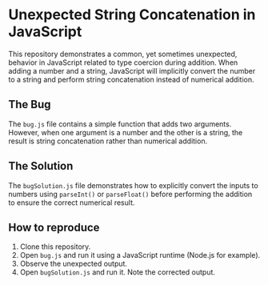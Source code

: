 # Unexpected String Concatenation in JavaScript

This repository demonstrates a common, yet sometimes unexpected, behavior in JavaScript related to type coercion during addition.  When adding a number and a string, JavaScript will implicitly convert the number to a string and perform string concatenation instead of numerical addition.

## The Bug

The `bug.js` file contains a simple function that adds two arguments. However, when one argument is a number and the other is a string, the result is string concatenation rather than numerical addition.

## The Solution

The `bugSolution.js` file demonstrates how to explicitly convert the inputs to numbers using `parseInt()` or `parseFloat()` before performing the addition to ensure the correct numerical result.

## How to reproduce

1. Clone this repository.
2. Open `bug.js` and run it using a JavaScript runtime (Node.js for example).
3. Observe the unexpected output.
4. Open `bugSolution.js` and run it. Note the corrected output.